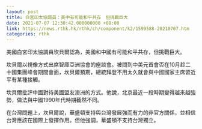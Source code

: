 ```yaml
---
layout: post
title: 白宮印太協調員：美中有可能和平共存　但挑戰巨大
date: 2021-07-07 12:30:42.000000000 +08:00
link: https://news.rthk.hk/rthk/ch/component/k2/1599588-20210707.htm
categories: rthk
---
```


美國白宮印太協調員坎貝爾認為，美國和中國有可能和平共存，但挑戰巨大。

坎貝爾以視像方式出席智庫亞洲協會的座談會。被問到中美元首會否在10月趁二十國集團峰會期間會面，坎貝爾預期，總統拜登不用太久就會與中國國家主席習近平有某種接觸。

坎貝爾批評中國對待美國盟友澳洲的方式。他說，北京最近一段時期變得越來越強勢，做法與中國1990年代時期截然不同。

在台灣問題上，坎貝爾說，華盛頓支持與台灣發展強而有力的非官方關係，並相信台灣應該在國際上發揮作用。但他強調，華盛頓不支持台灣獨立。
